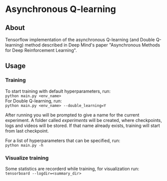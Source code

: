 # Asynchronous Q-learning 

## About

Tensorflow implementation of the asynchronous Q-learning (and Double Q-learning) method described in Deep Mind's paper "Asynchronous Methods for Deep Reinforcement Learning".

## Usage
### Training
To start training with default hyperparameters, run:  
`python main.py <env_name>`  
For Double Q-learning, run:  
`python main.py <env_name> --double_learning=Y`

After running you will be prompted to give a name for the current experiment. A folder called _experiments_ will be created, where checkpoints, logs and videos will be stored. If that name already exists, training will start from last checkpoint.  

For a list of hyperparameters that can be specified, run:  
`python main.py -h`

### Visualize training
Some statistics are recorderd while training, for visualization run:  
`tensorboard --logdir=<summary_dir>`
